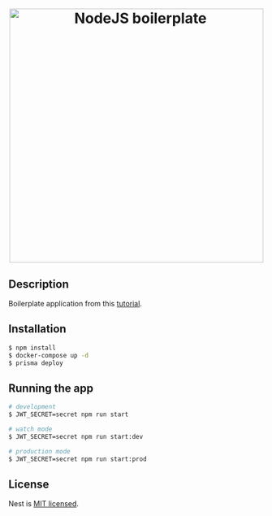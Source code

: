<h1 align="center">
  <a href="https://github.com/nikitakot/nestjs-boilerplate"><img src="https://thepracticaldev.s3.amazonaws.com/i/whtmfhi1tmpsq1vgblhc.jpg" alt="NodeJS boilerplate" width=500"></a>
</h1>

## Description

Boilerplate application from this [tutorial](https://dev.to/nikitakot/nestjs-boilerplate-with-prisma-5d25-temp-slug-3438209?preview=83828ea41d7dec833140528878644ec8ee72956162768602883552429fa21d55fcedef6f03ae5944861b370057d0cceee291957350c415530588ab34).

## Installation

```bash
$ npm install
$ docker-compose up -d
$ prisma deploy
```

## Running the app

```bash
# development
$ JWT_SECRET=secret npm run start

# watch mode
$ JWT_SECRET=secret npm run start:dev

# production mode
$ JWT_SECRET=secret npm run start:prod
```

## License

Nest is [MIT licensed](LICENSE).
